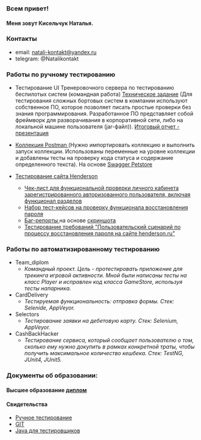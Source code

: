 ### Всем привет!

#### Меня зовут Кисельчук Наталья.

### Контакты
- email: natali-kontakt@yandex.ru
- telegram: @Natalikontakt

### Работы по ручному тестированию
* Тестирование UI Тренеровочного сервера по тестированию беспилотых систем (командная работа) [Техническое задание](https://docs.google.com/document/d/144CCjuQZvyJI8tX4l5Zu_FUf48o6efcv-izk7AHvRhI/edit?usp=drive_link) (Для тестирования сложных бортовых систем в компании используют собственное ПО, которое позволяет писать простые проверки без знания программирования. Разработанное ПО представляет собой фреймворк для разворачивания в корпоративной сети, либо на локальной машине пользователя (jar-файл)).  [Итоговый отчет - презентация](https://docs.google.com/presentation/d/1RXj2ZxMKquEatimHWmdk6IHRoV0eDO3wF298fbr0flg/edit?usp=sharing)

* [Коллекция Postman ](https://drive.google.com/file/d/1ViW-SJT9l87N8RNnBP96_qSLxTAsYvCt/view?usp=drive_link) (Нужно импортировать коллекцию и выполнить запуск коллекции. Использованы переменные на уровне коллекции и добавлены тесты на проверку кода статуса и содержание определенного текста). На основе [Swagger Petstore](https://petstore.swagger.io/)

* [Тестирование сайта Henderson](https://henderson.ru/)
    * [Чек-лист для функциональной проверки личного кабинета зарегистрированного авторизованного пользователя, включая функционал разделов](https://docs.google.com/spreadsheets/d/1iCxrHjvlpprcUEOLTFv1Vnpp0TC80cV2vXbTv9sn5nc/edit?usp=sharing)
   * [Набор тест-кейсов на проверку функционала восстановления пароля](https://docs.google.com/spreadsheets/d/1kXZyD_RMzvTKduIju3XaEq3WytIWnRDL1fjBLWfwWVU/edit?usp=share_link)
   * [Баг-репорты ](https://docs.google.com/spreadsheets/d/1Pf0CuwIAJTUH-tXiabesXkES2LApFzfNdp2Wi6H1QlY/edit?usp=sharing) на основе [скриншота](https://drive.google.com/file/d/1ucv3JFqEGY7ijVtP0Qn0BrdV2ipqYu37/view)
   * [Тестирование требований "Пользовательский сценарий по процессу восстановления пароля на сайте henderson.ru"](https://docs.google.com/document/d/1LB_tO1-AzyNe4cURAK07Hjy35QLB06C6cw1MQxLc5w0/edit?usp=share_link)



### Работы по автоматизированному тестированию
* Team_diplom
  * _Командный проект. Цель - протестировать приложение для трекинга игровой активности.
Мной были написаны тесты на класс Player и исправлен код класса GameStore, используя тесты напарника._
* CardDelivery 
   * _Тестируемая функциональность: отправка формы. Стек: Selenide, AppVeyor._
* Selectors
   * _Тестирование заявки на дебетовую карту. Стек: Selenium, AppVeyor._
* CashBackHacker
   * _Тестирование сервиса, который сообщает пользователю о том, сколько ему нужно докупить в рамках конкретной траты, чтобы получить максимальное количество кешбека. Стек: TestNG, JUnit4, JUnit5._


### Документы об образовании:
#### Высшее образование [диплом](https://drive.google.com/file/d/1rR1TFfjZevI5dh83muuD62Va69Y6qeup/view?usp=share_link)
#### Свидетельства   
 * [Ручное тестирование](https://drive.google.com/file/d/1IzsVBeL_a486yaGG_62FgaED8ApRnUp1/view?usp=share_link)
 * [GIT](https://drive.google.com/file/d/10b3PPzi3Oex-d1aHmkqsbdK8ZqLc9Ld9/view?usp=share_link)
 * [Java для тестировщиков](https://drive.google.com/file/d/1NK6SmB7rme7GzSAtlCCSUz-7DEp0-xTs/view?usp=share_link)

